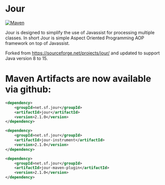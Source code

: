 Jour
====

[![Maven](https://github.com/SingingBush/jour/actions/workflows/maven.yml/badge.svg)](https://github.com/SingingBush/jour/actions/workflows/maven.yml)

Jour is designed to simplify the use of Javassist for processing multiple classes. In short Jour is simple Aspect Oriented Programming AOP framework on top of Javassist.

Forked from https://sourceforge.net/projects/jour/ and updated to support Java version 8 to 15.

# Maven Artifacts are now available via github:

```xml
<dependency>
    <groupId>net.sf.jour</groupId>
    <artifactId>jour</artifactId>
    <version>2.1.0</version>
</dependency>
```

```xml
<dependency>
    <groupId>net.sf.jour</groupId>
    <artifactId>jour-instrument</artifactId>
    <version>2.1.0</version>
</dependency>
```

```xml
<dependency>
    <groupId>net.sf.jour</groupId>
    <artifactId>jour-maven-plugin</artifactId>
    <version>2.1.0</version>
</dependency>
```
